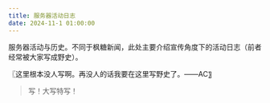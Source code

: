 ```yaml
---
title: 服务器活动日志
date: 2024-11-1 01:00:00
---
```


服务器活动与历史。不同于枫糖新闻，此处主要介绍宣传角度下的活动日志（前者经常被大家写成野史）。

〖这里根本没人写啊。再没人的话我要在这里写野史了。——AC〗

> 写！大写特写！
